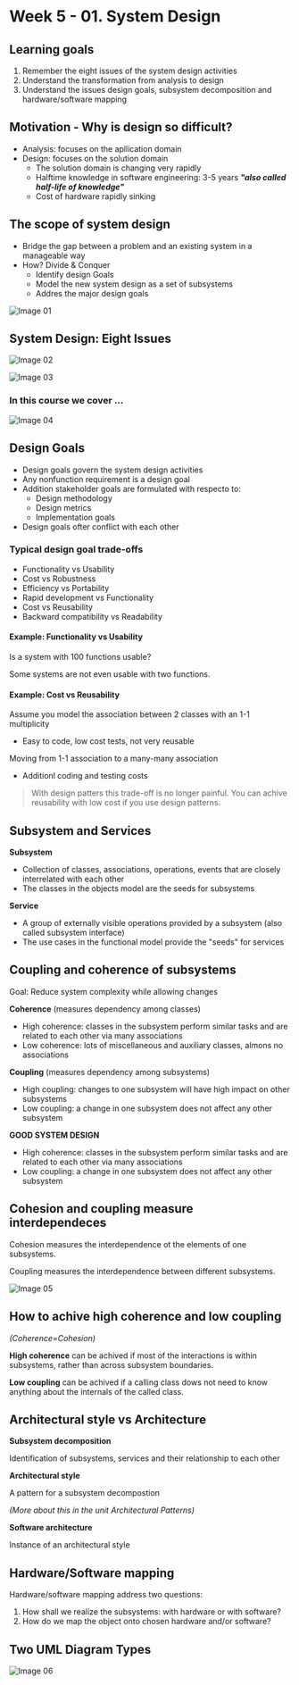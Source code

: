 
# Week 5 - 01. System Design

## Learning goals

1. Remember the eight issues of the system design activities
2. Understand the transformation from analysis to design
3. Understand the issues design goals, subsystem decomposition and hardware/software mapping


## Motivation - Why is design so difficult?

* Analysis: focuses on the apllication domain
* Design: focuses on the solution domain
    * The solution domain is changing very rapidly
    * Halftime knowledge in software engineering: 3-5 years __*"also called half-life of knowledge"*__
    * Cost of hardware rapidly sinking

 
## The scope of system design

* Bridge the gap between a problem and an existing system in a manageable way
* How? Divide & Conquer
    * Identify design Goals
    * Model the new system design as a set of subsystems
    * Addres the major design goals

![Image 01](./assets/01/image01.png)

## System Design: Eight Issues

![Image 02](./assets/01/image02.png)

![Image 03](./assets/01/image03.png)

### In this course we cover ...

![Image 04](./assets/01/image04.png)

## Design Goals

* Design goals govern the system design activities
* Any nonfunction requirement is a design goal
* Addition stakeholder goals are formulated with respecto to:
    * Design methodology
    * Design metrics
    * Implementation goals
* Design goals ofter conflict with each other

### Typical design goal trade-offs

* Functionality vs Usability
* Cost vs Robustness
* Efficiency vs Portability
* Rapid development vs Functionality
* Cost vs Reusability
* Backward compatibility vs Readability

#### Example: Functionality vs Usability

Is a system with 100 functions usable?

Some systems are not even usable with two functions.

#### Example: Cost vs Reusability

Assume you model the association between 2 classes with an 1-1 multiplicity

* Easy to code, low cost tests, not very reusable

Moving from 1-1 association to a many-many association

* Additionl coding and testing costs

> With design patters this trade-off is no longer painful. You can achive reusability with low cost if you use design patterns.
 
## Subsystem and Services
**Subsystem**

* Collection of classes, associations, operations, events that are closely interrelated with each other
* The classes in the objects model are the seeds for subsystems

**Service**

* A group of externally visible operations provided by a subsystem (also called subsystem interface)
* The use cases in the functional model provide the "seeds" for services

## Coupling and coherence of subsystems
Goal: Reduce system complexity while allowing changes

**Coherence** (measures dependency among classes)

* High coherence: classes in the subsystem perform similar tasks and are related to each other via many associations
* Low coherence: lots of miscellaneous and auxiliary classes, almons no associations

**Coupling** (measures dependency among subsystems)

* High coupling: changes to one subsystem will have high impact on other subsystems
* Low coupling: a change in one subsystem does not affect any other subsystem

**GOOD SYSTEM DESIGN**

* High coherence: classes in the subsystem perform similar tasks and are related to each other via many associations
* Low coupling: a change in one subsystem does not affect any other subsystem

## Cohesion and coupling measure interdependeces
Cohesion measures the interdependence ot the elements of one subsystems.

Coupling measures the interdependence between different subsystems.

![Image 05](./assets/01/image05.png)

## How to achive high coherence and low coupling
*(Coherence=Cohesion)*

**High coherence** can be achived if most of the interactions is within subsystems, rather than across subsystem boundaries.

**Low coupling** can be achived if a calling class dows not need to know anything about the internals of the called class.

## Architectural style vs Architecture

**Subsystem decomposition**

Identification of subsystems, services and their relationship to each other

**Architectural style**

A pattern for a subsystem decompostion

*(More about this in the unit Architectural Patterns)*

**Software architecture**

Instance of an architectural style

## Hardware/Software mapping
Hardware/software mapping address two questions:

1. How shall we realize the subsystems: with hardware or with software?
2. How do we map the object onto chosen hardware and/or software?

## Two UML Diagram Types

![Image 06](./assets/01/image06.png)


